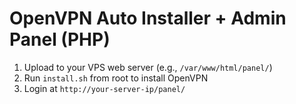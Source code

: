 # OpenVPN Auto Installer + Admin Panel (PHP)
1. Upload to your VPS web server (e.g., `/var/www/html/panel/`)
2. Run `install.sh` from root to install OpenVPN
3. Login at `http://your-server-ip/panel/`
